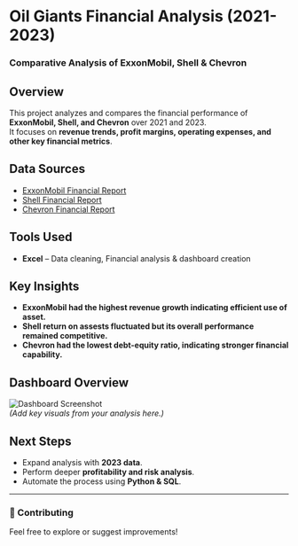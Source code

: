 # Oil Giants Financial Analysis (2021-2023)
### Comparative Analysis of ExxonMobil, Shell & Chevron

## Overview
This project analyzes and compares the financial performance of **ExxonMobil, Shell, and Chevron** over 2021 and 2023.  
It focuses on **revenue trends, profit margins, operating expenses, and other key financial metrics**.

## Data Sources
- [ExxonMobil Financial Report](https://www.sec.gov/)  
- [Shell Financial Report](https://www.shell.com/)  
- [Chevron Financial Report](https://www.chevron.com/)

## Tools Used
- **Excel** – Data cleaning, Financial analysis & dashboard creation  

## Key Insights
- **ExxonMobil had the highest revenue growth indicating efficient use of asset.**  
- **Shell return on assests fluctuated but its overall performance remained competitive.**  
- **Chevron had the lowest debt-equity ratio, indicating stronger financial capability.**  

## Dashboard Overview
![Dashboard Screenshot](desktop/dashboard.png)  
*(Add key visuals from your analysis here.)*

## Next Steps
- Expand analysis with **2023 data**.  
- Perform deeper **profitability and risk analysis**.  
- Automate the process using **Python & SQL**.  

---

### **🎯 Contributing**
Feel free to explore or suggest improvements!  
